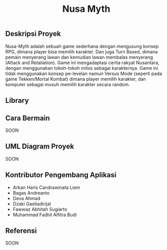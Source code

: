 <h1 align="center">Nusa Myth</h1>
<p align="center">
  <img scr="https://github.com/Faww-r1n/DOAIBU-Games/assets/115122603/9a319fb7-efe0-46b9-9d3c-4995f7d06de8"/>
</p>

## Deskripsi Proyek
Nusa-Myth adalah sebuah game sederhana dengan mengusung konsep RPG, dimana player bisa memilih karakter. Dan juga Turn Based, dimana pemain menyerang lawan dan kemudian lawan membalas menyerang (Attack and Retaliation). Game ini mengadaptasi cerita rakyat Nusantara, dengan menggunakan tokoh-tokoh mitos sebagai karakternya. Game ini tidak menggunakan konsep pe-levelan namun Versus Mode (seperti pada game Tekken/Mortal Kombat) dimana player memilih karakter, dan komputer sebagai musuh memilih karakter secara random. 

## Library

## Cara Bermain 
SOON

## UML Diagram Proyek
SOON

## Kontributor Pengembang Aplikasi

- Arkan Haris Candrawinata Liem
- Bagas Andreanto
- Deva Ahmad
- Dzaki Gastiadirijal
- Fawwaz Abhitah Sugiarto
- Muhammad Fadhil Alfitra Budi

## Referensi
SOON
